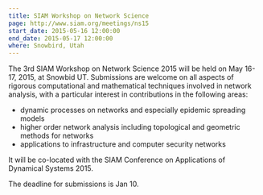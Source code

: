 ```yaml
---
title: SIAM Workshop on Network Science
page: http://www.siam.org/meetings/ns15
start_date: 2015-05-16 12:00:00
end_date: 2015-05-17 12:00:00
where: Snowbird, Utah
---
```


The 3rd SIAM Workshop on Network Science 2015 will be held on May 16-17, 2015,
at Snowbid UT. Submissions are welcome on all aspects of rigorous computational
and mathematical techniques involved in network analysis, with a particular
interest in contributions in the following areas:

- dynamic processes on networks and especially epidemic spreading models
- higher order network analysis including topological and geometric
  methods for networks
- applications to infrastructure and computer security networks

It will be co-located with the SIAM Conference on Applications of
Dynamical Systems 2015.

The deadline for submissions is Jan 10.
